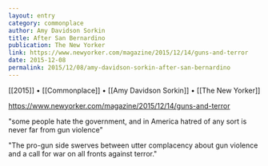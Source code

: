 ```yaml
---
layout: entry
category: commonplace
author: Amy Davidson Sorkin
title: After San Bernardino
publication: The New Yorker
link: https://www.newyorker.com/magazine/2015/12/14/guns-and-terror
date: 2015-12-08
permalink: 2015/12/08/amy-davidson-sorkin-after-san-bernardino
---
```


[[2015]] • [[Commonplace]] • [[Amy Davidson Sorkin]] • [[The New Yorker]]

https://www.newyorker.com/magazine/2015/12/14/guns-and-terror

"some people hate the government, and in America hatred of any sort is never far from gun violence"

"The pro-gun side swerves between utter complacency about gun violence and a call for war on all fronts against terror."
